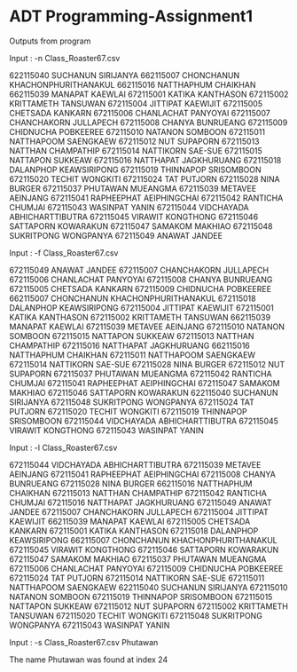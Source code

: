 # ADT Programming-Assignment1

Outputs from program

Input : -n Class_Roaster67.csv

622115040 SUCHANUN  SIRIJANYA
662115007 CHONCHANUN  KHACHONPHURITHANAKUL
662115016 NATTHAPHUM  CHAIKHAN
662115039 MANAPAT  KAEWLAI
672115001 KATIKA  KANTHASON
672115002 KRITTAMETH  TANSUWAN
672115004 JITTIPAT  KAEWIJIT
672115005 CHETSADA  KANKARN
672115006 CHANLACHAT  PANYOYAI
672115007 CHANCHAKORN  JULLAPECH
672115008 CHANYA  BUNRUEANG
672115009 CHIDNUCHA  POBKEEREE
672115010 NATANON  SOMBOON
672115011 NATTHAPOOM  SAENGKAEW
672115012 NUT  SUPAPORN
672115013 NATTHAN  CHAMPATHIP
672115014 NATTIKORN  SAE-SUE
672115015 NATTAPON  SUKKEAW
672115016 NATTHAPAT  JAGKHURUANG
672115018 DALANPHOP  KEAWSIRIPONG
672115019 THINNAPOP  SRISOMBOON
672115020 TECHIT  WONGKITI
672115024 TAT  PUTJORN
672115028 NINA  BURGER
672115037 PHUTAWAN  MUEANGMA
672115039 METAVEE  AEINJANG
672115041 RAPHEEPHAT  AEIPHINGCHAI
672115042 RANTICHA  CHUMJAI
672115043 WASINPAT  YANIN
672115044 VIDCHAYADA  ABHICHARTTIBUTRA
672115045 VIRAWIT  KONGTHONG
672115046 SATTAPORN  KOWARAKUN
672115047 SAMAKOM  MAKHIAO
672115048 SUKRITPONG  WONGPANYA
672115049 ANAWAT  JANDEE

Input : -f Class_Roaster67.csv

672115049 ANAWAT  JANDEE
672115007 CHANCHAKORN  JULLAPECH
672115006 CHANLACHAT  PANYOYAI
672115008 CHANYA  BUNRUEANG
672115005 CHETSADA  KANKARN
672115009 CHIDNUCHA  POBKEEREE
662115007 CHONCHANUN  KHACHONPHURITHANAKUL
672115018 DALANPHOP  KEAWSIRIPONG
672115004 JITTIPAT  KAEWIJIT
672115001 KATIKA  KANTHASON
672115002 KRITTAMETH  TANSUWAN
662115039 MANAPAT  KAEWLAI
672115039 METAVEE  AEINJANG
672115010 NATANON  SOMBOON
672115015 NATTAPON  SUKKEAW
672115013 NATTHAN  CHAMPATHIP
672115016 NATTHAPAT  JAGKHURUANG
662115016 NATTHAPHUM  CHAIKHAN
672115011 NATTHAPOOM  SAENGKAEW
672115014 NATTIKORN  SAE-SUE
672115028 NINA  BURGER
672115012 NUT  SUPAPORN
672115037 PHUTAWAN  MUEANGMA
672115042 RANTICHA  CHUMJAI
672115041 RAPHEEPHAT  AEIPHINGCHAI
672115047 SAMAKOM  MAKHIAO
672115046 SATTAPORN  KOWARAKUN
622115040 SUCHANUN  SIRIJANYA
672115048 SUKRITPONG  WONGPANYA
672115024 TAT  PUTJORN
672115020 TECHIT  WONGKITI
672115019 THINNAPOP  SRISOMBOON
672115044 VIDCHAYADA  ABHICHARTTIBUTRA
672115045 VIRAWIT  KONGTHONG
672115043 WASINPAT  YANIN

Input : -l Class_Roaster67.csv

672115044 VIDCHAYADA  ABHICHARTTIBUTRA
672115039 METAVEE  AEINJANG
672115041 RAPHEEPHAT  AEIPHINGCHAI
672115008 CHANYA  BUNRUEANG
672115028 NINA  BURGER
662115016 NATTHAPHUM  CHAIKHAN
672115013 NATTHAN  CHAMPATHIP
672115042 RANTICHA  CHUMJAI
672115016 NATTHAPAT  JAGKHURUANG
672115049 ANAWAT  JANDEE
672115007 CHANCHAKORN  JULLAPECH
672115004 JITTIPAT  KAEWIJIT
662115039 MANAPAT  KAEWLAI
672115005 CHETSADA  KANKARN
672115001 KATIKA  KANTHASON
672115018 DALANPHOP  KEAWSIRIPONG
662115007 CHONCHANUN  KHACHONPHURITHANAKUL
672115045 VIRAWIT  KONGTHONG
672115046 SATTAPORN  KOWARAKUN
672115047 SAMAKOM  MAKHIAO
672115037 PHUTAWAN  MUEANGMA
672115006 CHANLACHAT  PANYOYAI
672115009 CHIDNUCHA  POBKEEREE
672115024 TAT  PUTJORN
672115014 NATTIKORN  SAE-SUE
672115011 NATTHAPOOM  SAENGKAEW
622115040 SUCHANUN  SIRIJANYA
672115010 NATANON  SOMBOON
672115019 THINNAPOP  SRISOMBOON
672115015 NATTAPON  SUKKEAW
672115012 NUT  SUPAPORN
672115002 KRITTAMETH  TANSUWAN
672115020 TECHIT  WONGKITI
672115048 SUKRITPONG  WONGPANYA
672115043 WASINPAT  YANIN

Input : -s Class_Roaster67.csv Phutawan

The name Phutawan was found at index 24
